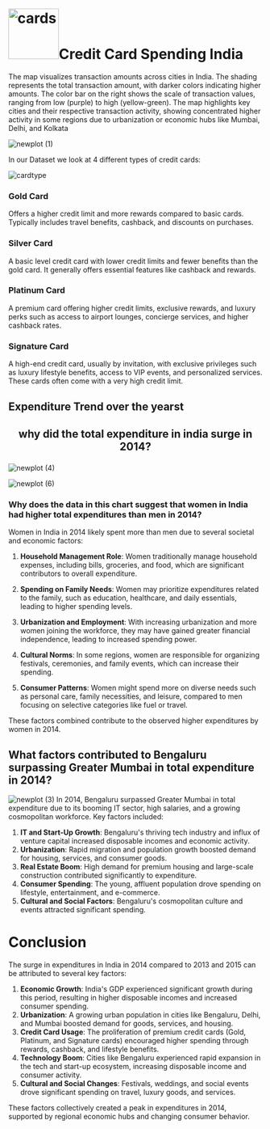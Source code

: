 # <img src="https://github.com/user-attachments/assets/5075ac52-7e3b-4e80-842d-ff075c325a77" alt="cards" width="100" height="100" />Credit Card Spending India  


The map visualizes transaction amounts across cities in India. The shading represents the total transaction amount, with darker colors indicating higher amounts. The color bar on the right shows the scale of transaction values, ranging from low (purple) to high (yellow-green).
The map highlights key cities and their respective transaction activity, showing concentrated higher activity in some regions due to urbanization or economic hubs like Mumbai, Delhi, and Kolkata

![newplot (1)](https://github.com/user-attachments/assets/289cb880-0372-451c-af78-f9d277f4c877)

In our Dataset we look at 4 different types of credit cards:

  ![cardtype](https://github.com/user-attachments/assets/669afcce-3f6c-4cca-b57d-3979e3b662c7)

  
### Gold Card
Offers a higher credit limit and more rewards compared to basic cards. Typically includes travel benefits, cashback, and discounts on purchases.

### Silver Card 
A basic level credit card with lower credit limits and fewer benefits than the gold card. It generally offers essential features like cashback and rewards.

### Platinum Card
A premium card offering higher credit limits, exclusive rewards, and luxury perks such as access to airport lounges, concierge services, and higher cashback rates.

### Signature Card
A high-end credit card, usually by invitation, with exclusive privileges such as luxury lifestyle benefits, access to VIP events, and personalized services. These cards often come with a very high credit limit.
## Expenditure Trend over the yearst

## <p align="center"> why did the total expenditure in india surge in 2014?</p> 
![newplot (4)](https://github.com/user-attachments/assets/f3ef7fa8-f283-4065-83e1-cad217957de4)

![newplot (6)](https://github.com/user-attachments/assets/f795a2b1-3c0a-494b-9f35-b7267c032512)
### Why does the data in this chart suggest that women in India had higher total expenditures than men in 2014?

Women in India in 2014 likely spent more than men due to several societal and economic factors:  

1. **Household Management Role**: Women traditionally manage household expenses, including bills, groceries, and food, which are significant contributors to overall expenditure.  

2. **Spending on Family Needs**: Women may prioritize expenditures related to the family, such as education, healthcare, and daily essentials, leading to higher spending levels.  

3. **Urbanization and Employment**: With increasing urbanization and more women joining the workforce, they may have gained greater financial independence, leading to increased spending power.  

4. **Cultural Norms**: In some regions, women are responsible for organizing festivals, ceremonies, and family events, which can increase their spending.  

5. **Consumer Patterns**: Women might spend more on diverse needs such as personal care, family necessities, and leisure, compared to men focusing on selective categories like fuel or travel.  

These factors combined contribute to the observed higher expenditures by women in 2014.
## What factors contributed to Bengaluru surpassing Greater Mumbai in total expenditure in 2014?

![newplot (3)](https://github.com/user-attachments/assets/eb008424-9862-479d-8be1-e7bb4b6a41e7)
In 2014, Bengaluru surpassed Greater Mumbai in total expenditure due to its booming IT sector, high salaries, and a growing cosmopolitan workforce. Key factors included:  

1. **IT and Start-Up Growth**: Bengaluru's thriving tech industry and influx of venture capital increased disposable incomes and economic activity.  
2. **Urbanization**: Rapid migration and population growth boosted demand for housing, services, and consumer goods.  
3. **Real Estate Boom**: High demand for premium housing and large-scale construction contributed significantly to expenditure.  
4. **Consumer Spending**: The young, affluent population drove spending on lifestyle, entertainment, and e-commerce.  
5. **Cultural and Social Factors**: Bengaluru's cosmopolitan culture and events attracted significant spending.  


# Conclusion
The surge in expenditures in India in 2014 compared to 2013 and 2015 can be attributed to several key factors:  

1. **Economic Growth**: India's GDP experienced significant growth during this period, resulting in higher disposable incomes and increased consumer spending.  
2. **Urbanization**: A growing urban population in cities like Bengaluru, Delhi, and Mumbai boosted demand for goods, services, and housing.  
3. **Credit Card Usage**: The proliferation of premium credit cards (Gold, Platinum, and Signature cards) encouraged higher spending through rewards, cashback, and lifestyle benefits.  
4. **Technology Boom**: Cities like Bengaluru experienced rapid expansion in the tech and start-up ecosystem, increasing disposable income and consumer activity.  
5. **Cultural and Social Changes**: Festivals, weddings, and social events drove significant spending on travel, luxury goods, and services.  

These factors collectively created a peak in expenditures in 2014, supported by regional economic hubs and changing consumer behavior.
